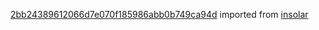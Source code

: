 [2bb24389612066d7e070f185986abb0b749ca94d](https://github.com/insolar/insolar/commit/2bb24389612066d7e070f185986abb0b749ca94d) imported from [insolar](https://github.com/insolar/insolar)

